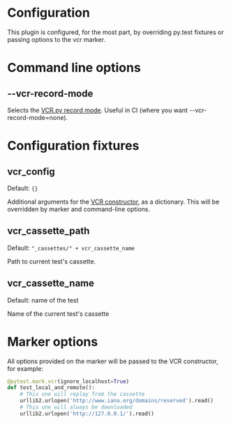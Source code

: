 # Configuration

This plugin is configured, for the most part, by overriding py.test fixtures
or passing options to the vcr marker.

# Command line options

## --vcr-record-mode

Selects the [VCR.py record mode](http://vcrpy.readthedocs.io/en/latest/usage.html#record-modes).
Useful in CI (where you want --vcr-record-mode=none).

# Configuration fixtures

## vcr_config

Default: `{}`

Additional arguments for the [VCR constructor](http://vcrpy.readthedocs.io/en/latest/configuration.html#configuration), as a dictionary.
This will be overridden by marker and command-line options.

## vcr_cassette_path

Default: `"_cassettes/" + vcr_cassette_name`

Path to current test's cassette.

## vcr_cassette_name

Default: name of the test

Name of the current test's cassette

# Marker options
All options provided on the marker will be passed to the VCR constructor, for example:

```python
@pytest.mark.vcr(ignore_localhost=True)
def test_local_and_remote():
    # This one will replay from the cassette
    urllib2.urlopen('http://www.iana.org/domains/reserved').read()
    # This one will always be downloaded
    urllib2.urlopen('http://127.0.0.1/').read()
```
